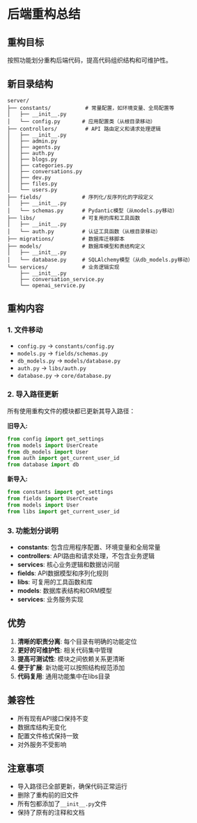 # 后端重构总结

## 重构目标

按照功能划分重构后端代码，提高代码组织结构和可维护性。

## 新目录结构

```
server/
├── constants/           # 常量配置，如环境变量、全局配置等
│   ├── __init__.py
│   └── config.py       # 应用配置类（从根目录移动）
├── controllers/         # API 路由定义和请求处理逻辑
│   ├── __init__.py
│   ├── admin.py
│   ├── agents.py
│   ├── auth.py
│   ├── blogs.py
│   ├── categories.py
│   ├── conversations.py
│   ├── dev.py
│   ├── files.py
│   └── users.py
├── fields/             # 序列化/反序列化的字段定义
│   ├── __init__.py
│   └── schemas.py      # Pydantic模型（从models.py移动）
├── libs/               # 可复用的库和工具函数
│   ├── __init__.py
│   └── auth.py         # 认证工具函数（从根目录移动）
├── migrations/         # 数据库迁移脚本
├── models/             # 数据库模型和表结构定义
│   ├── __init__.py
│   └── database.py     # SQLAlchemy模型（从db_models.py移动）
└── services/           # 业务逻辑实现
    ├── __init__.py
    ├── conversation_service.py
    └── openai_service.py
```

## 重构内容

### 1. 文件移动

- `config.py` → `constants/config.py`
- `models.py` → `fields/schemas.py`
- `db_models.py` → `models/database.py`
- `auth.py` → `libs/auth.py`
- `database.py` → `core/database.py`

### 2. 导入路径更新

所有使用重构文件的模块都已更新其导入路径：

**旧导入:**
```python
from config import get_settings
from models import UserCreate
from db_models import User
from auth import get_current_user_id
from database import db
```

**新导入:**
```python
from constants import get_settings
from fields import UserCreate
from models import User
from libs import get_current_user_id
```

### 3. 功能划分说明

- **constants**: 包含应用程序配置、环境变量和全局常量
- **controllers**: API路由和请求处理，不包含业务逻辑
- **services**: 核心业务逻辑和数据访问层
- **fields**: API数据模型和序列化规则
- **libs**: 可复用的工具函数和库
- **models**: 数据库表结构和ORM模型
- **services**: 业务服务实现

## 优势

1. **清晰的职责分离**: 每个目录有明确的功能定位
2. **更好的可维护性**: 相关代码集中管理
3. **提高可测试性**: 模块之间依赖关系更清晰
4. **便于扩展**: 新功能可以按照结构规范添加
5. **代码复用**: 通用功能集中在libs目录

## 兼容性

- 所有现有API接口保持不变
- 数据库结构无变化
- 配置文件格式保持一致
- 对外服务不受影响

## 注意事项

- 导入路径已全部更新，确保代码正常运行
- 删除了重构前的旧文件
- 所有包都添加了`__init__.py`文件
- 保持了原有的注释和文档 